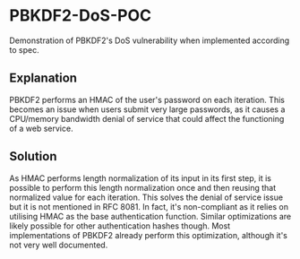 # PBKDF2-DoS-POC
Demonstration of PBKDF2's DoS vulnerability when implemented according to spec.

## Explanation
PBKDF2 performs an HMAC of the user's password on each iteration. This becomes an issue when users submit very large passwords, as it causes a CPU/memory bandwidth denial of service that could affect the functioning of a web service.

## Solution
As HMAC performs length normalization of its input in its first step, it is possible to perform this length normalization once and then reusing that normalized value for each iteration. This solves the denial of service issue but it is not mentioned in RFC 8081. In fact, it's non-compliant as it relies on utilising HMAC as the base authentication function. Similar optimizations are likely possible for other authentication hashes though. Most implementations of PBKDF2 already perform this optimization, although it's not very well documented.
